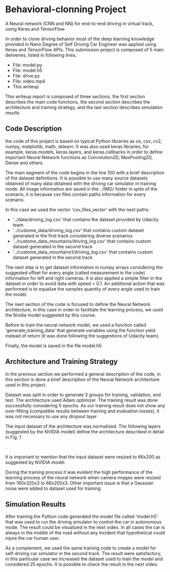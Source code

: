 # Behavioral-clonning Project
A Neural network (CNN and NN) for end-to-end driving in virtual track, using  Keras and TensorFlow

In order to clone driving behavior most of the deep learning knowledge provided in Nano Degree of Self Driving Car Engineer was applied using Keras and TensorFlow APIs. This submission project is composed of 5 main deliveries, listed in following lines.

* File: model.py
* File: model.h5
* File: drive.py
* File: video.mp4
* This writeup

This writeup report is composed of three sections, the first section describes the main code functions, the second section describes the architecture and training strategy, and the last section describes simulation results

## Code Description
the code of this project is based on typical Python libraries as os, csv, cv2, numpy, matplotlib, math, sklearn. It was also used keras libraries, for example, keras.models, keras.layers, and keras.callbacks in order to define important Neural Network functions as Convolution2D, MaxPooling2D, Dense and others.

The main segment of the code begins in the line 100 with a brief description of the dataset definitions. It is possible to use many source datasets obtained of many data obtained with the driving car simulator in training mode. All image information are saved in the ../IMG/ folder in spite of the scenario, it is because csv files contain paths information for every scenario.

In this case we used the vector 'csv_files_vector' with the next paths:
* '../data/driving_log.csv' that contains the dataset provided by Udacity team
* '../custome_data/driving_log.csv' that contains custom dataset generated in the first track considering diverse scenarios
* '../custome_data_mountains/driving_log.csv' that contains custom dataset generated in the second track
* '../custome_data_mountains1/driving_log.csv' that contains custom dataset generated in the second track

The next step is to get dataset information in numpy arrays considering the suggested offset for every angle (called measurement in the code) information for left and right cameras. It is also applied a simple filter in the dataset in order to avoid data with speed < 0.1. An additional action that was performed is to equalize the samples quantity of every angle used to train the model.

The next section of the code is focused to define the Neural Network architecture, in this case in order to facilitate the learning process, we used the Nvidia model suggested by this course.

Before to train the neural network model, we used a function called 'generate_training_data' that generate variables using the function yield instead of return (it was done following the suggestions of Udacity team).

Finally, the model is saved in the file model.h5

## Architecture and Training Strategy
In the previous section we performed a general description of the code, in this section is done a brief description of the Neural Network architecture used in this project.

Dataset was split in order to generate 3 groups for training, validation, and test. The architecture used Adam optimizer. The training result was done successfully considering 5 epochs. As our training result does not show any over-fitting (compatible results between training and evaluation losses), it was not necessary to use any dropout layer

The input dataset of the architecture was normalized. The following layers (suggested by the NVIDIA model) define the architecture described in detail in Fig. 1

.

It is important to mention that the input dataset were resized to 66x200 as suggested by NVIDIA model.

During the training process it was evident the high performance of the learning process of the neural network when camera images were resized from 160x320x3  to  66x200x3. Other important issue is that a Gaussian noise were added to dataset used for training.

## Simulation Results
After training the Python code generated the model file called 'model.h5' that was used to run the driving simulator to control the car in autonomous mode. The result could be visualized in the next video. In all cases the car is always in the middle of the road without any incident that hypothetical could injure the car human user.

As a complement, we used the same training code to create a model for self-driving car simulator in the second track. The result were satisfactory, in this particular case we increased the dataset used to train the model and considered 25 epochs. It is possible to check the result in the next video.





